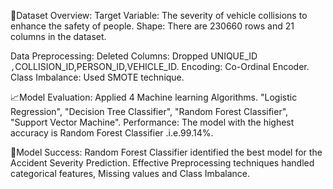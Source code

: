 🔎Dataset Overview:
Target Variable: The severity of vehicle collisions to enhance the safety of people.
Shape: There are 230660 rows and 21 columns in the dataset.

Data Preprocessing:
Deleted Columns: Dropped  UNIQUE_ID `,`COLLISION_ID,PERSON_ID,VEHICLE_ID.
Encoding: Co-Ordinal Encoder.
Class Imbalance: Used SMOTE technique.

📈Model Evaluation:
Applied 4 Machine learning Algorithms. "Logistic Regression", "Decision Tree Classifier", "Random Forest Classifier", "Support Vector Machine".
Performance: The model with the highest accuracy is Random Forest Classifier .i.e.99.14%.

🌟Model Success:
Random Forest Classifier identified the best model for the Accident Severity Prediction.
Effective Preprocessing techniques handled  categorical features, Missing values and Class Imbalance.
